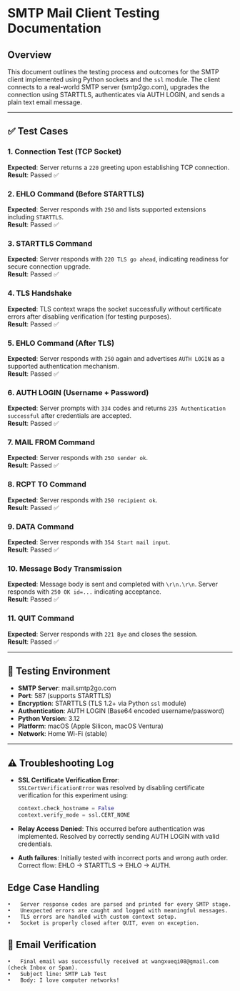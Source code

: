 # SMTP Mail Client Testing Documentation

## Overview

This document outlines the testing process and outcomes for the SMTP client implemented using Python sockets and the `ssl` module. The client connects to a real-world SMTP server (smtp2go.com), upgrades the connection using STARTTLS, authenticates via AUTH LOGIN, and sends a plain text email message.

---

## ✅ Test Cases

### 1. Connection Test (TCP Socket)
**Expected**: Server returns a `220` greeting upon establishing TCP connection.  
**Result**: Passed ✅

### 2. EHLO Command (Before STARTTLS)
**Expected**: Server responds with `250` and lists supported extensions including `STARTTLS`.  
**Result**: Passed ✅

### 3. STARTTLS Command
**Expected**: Server responds with `220 TLS go ahead`, indicating readiness for secure connection upgrade.  
**Result**: Passed ✅

### 4. TLS Handshake
**Expected**: TLS context wraps the socket successfully without certificate errors after disabling verification (for testing purposes).  
**Result**: Passed ✅

### 5. EHLO Command (After TLS)
**Expected**: Server responds with `250` again and advertises `AUTH LOGIN` as a supported authentication mechanism.  
**Result**: Passed ✅

### 6. AUTH LOGIN (Username + Password)
**Expected**: Server prompts with `334` codes and returns `235 Authentication successful` after credentials are accepted.  
**Result**: Passed ✅

### 7. MAIL FROM Command
**Expected**: Server responds with `250 sender ok`.  
**Result**: Passed ✅

### 8. RCPT TO Command
**Expected**: Server responds with `250 recipient ok`.  
**Result**: Passed ✅

### 9. DATA Command
**Expected**: Server responds with `354 Start mail input`.  
**Result**: Passed ✅

### 10. Message Body Transmission
**Expected**: Message body is sent and completed with `\r\n.\r\n`. Server responds with `250 OK id=...` indicating acceptance.  
**Result**: Passed ✅

### 11. QUIT Command
**Expected**: Server responds with `221 Bye` and closes the session.  
**Result**: Passed ✅

---

## 🔧 Testing Environment

- **SMTP Server**: mail.smtp2go.com
- **Port**: 587 (supports STARTTLS)
- **Encryption**: STARTTLS (TLS 1.2+ via Python `ssl` module)
- **Authentication**: AUTH LOGIN (Base64 encoded username/password)
- **Python Version**: 3.12
- **Platform**: macOS (Apple Silicon, macOS Ventura)
- **Network**: Home Wi-Fi (stable)

---

## ⚠️ Troubleshooting Log

- **SSL Certificate Verification Error**:  
  `SSLCertVerificationError` was resolved by disabling certificate verification for this experiment using:
  ```python
  context.check_hostname = False
  context.verify_mode = ssl.CERT_NONE

- **Relay Access Denied**:
  This occurred before authentication was implemented. Resolved by correctly sending AUTH LOGIN with valid credentials.

- **Auth failures**:
  Initially tested with incorrect ports and wrong auth order. Correct flow: EHLO → STARTTLS → EHLO → AUTH.


## Edge Case Handling
	•	Server response codes are parsed and printed for every SMTP stage.
	•	Unexpected errors are caught and logged with meaningful messages.
	•	TLS errors are handled with custom context setup.
	•	Socket is properly closed after QUIT, even on exception.

## 📧 Email Verification
	•	Final email was successfully received at wangxueqi08@gmail.com (check Inbox or Spam).
	•	Subject line: SMTP Lab Test
	•	Body: I love computer networks!